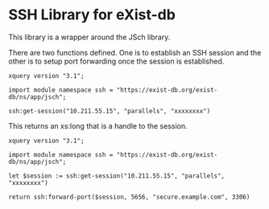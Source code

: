 # SSH Library for eXist-db

This library is a wrapper around the JSch library.

There are two functions defined.  One is to establish an SSH session and the other is to setup port forwarding once the session is established.


```xquery
xquery version "3.1";

import module namespace ssh = "https://exist-db.org/exist-db/ns/app/jsch";

ssh:get-session("10.211.55.15", "parallels", "xxxxxxxx")
```

This returns an xs:long that is a handle to the session.

```xquery
xquery version "3.1";

import module namespace ssh = "https://exist-db.org/exist-db/ns/app/jsch";

let $session := ssh:get-session("10.211.55.15", "parallels", "xxxxxxxx")

return ssh:forward-port($session, 5656, "secure.example.com", 3306)
```